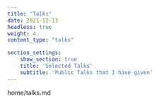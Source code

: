 ```yaml
---
title: "Talks"
date: 2021-12-13
headless: true
weight: 4
content_type: "talks"

section_settings:
    show_section: true
    title: 'Selected Talks'
    subtitle: 'Public Talks that I have given'
---
```


home/talks.md